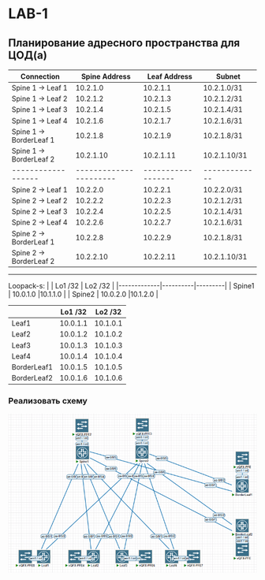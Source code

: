 
# LAB-1

## Планирование адресного пространства для ЦОД(а)

| **Connection**   	| **Spine Address** 	| **Leaf Address** 	| **Subnet**  	|
|------------------	|-------------------	|------------------	|-------------	|
| Spine 1 → Leaf 1 	| 10.2.1.0          	| 10.2.1.1         	| 10.2.1.0/31 	|
| Spine 1 → Leaf 2 	| 10.2.1.2              | 10.2.1.3          | 10.2.1.2/31  	|
| Spine 1 → Leaf 3 	| 10.2.1.4              | 10.2.1.5          | 10.2.1.4/31  	|
| Spine 1 → Leaf 4 	| 10.2.1.6          	| 10.2.1.7         	| 10.2.1.6/31 	|
| Spine 1 → BorderLeaf 1 | 10.2.1.8         | 10.2.1.9          | 10.2.1.8/31  	|
| Spine 1 → BorderLeaf 2 | 10.2.1.10        | 10.2.1.11        	| 10.2.1.10/31 	|
|------------------	|----------------------	|------------------	|-------------	|
| Spine 2 → Leaf 1 	| 10.2.2.0              | 10.2.2.1          | 10.2.2.0/31  	|
| Spine 2 → Leaf 2 	| 10.2.2.2              | 10.2.2.3          | 10.2.1.2/31  	|
| Spine 2 → Leaf 3 	| 10.2.2.4              | 10.2.2.5          | 10.2.1.4/31  	|
| Spine 2 → Leaf 4 	| 10.2.2.6              | 10.2.2.7          | 10.2.1.6/31  	|
| Spine 2 → BorderLeaf 1 | 10.2.2.8         | 10.2.2.9         | 10.2.1.8/31  	|
| Spine 2 → BorderLeaf 2 | 10.2.2.10        | 10.2.2.11          | 10.2.1.10/31  	|

---
Loopack-s:
|             | Lo1 /32  | Lo2 /32 |
|-------------|----------|---------|
| Spine1      | 10.0.1.0 |10.1.1.0 |
| Spine2      | 10.0.2.0 |10.1.2.0 |

|             | Lo1 /32  | Lo2 /32  |
|-------------|----------|----------|
| Leaf1       | 10.0.1.1 | 10.1.0.1 |
| Leaf2       | 10.0.1.2 | 10.1.0.2 |
| Leaf3       | 10.0.1.3 | 10.1.0.3 |
| Leaf4       | 10.0.1.4 | 10.1.0.4 |
| BorderLeaf1 | 10.0.1.5 | 10.1.0.5 |
| BorderLeaf2 | 10.0.1.6 | 10.1.0.6 |
### Реализовать схему

![img_1.png](screenshots/laba1.png)